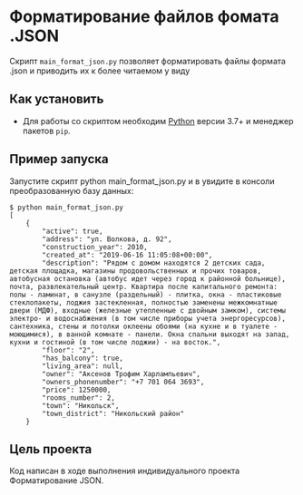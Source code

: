 # Форматирование файлов фомата .JSON

Скрипт `main_format_json.py` позволяет форматировать файлы формата .json и приводить их к более читаемом у виду

## Как установить

- Для работы со скриптом необходим [Python](https://www.python.org/downloads/) версии 3.7+ и менеджер пакетов `pip`.


## Пример запуска

Запустите скрипт python main_format_json.py  и в увидите в консоли преобразованную базу данных:
```
$ python main_format_json.py  
[
    {
        "active": true,
        "address": "ул. Волкова, д. 92",
        "construction_year": 2010,
        "created_at": "2019-06-16 11:05:08+00:00",
        "description": "Рядом с домом находятся 2 детских сада, детская площадка, магазины продовольственных и прочих товаров, автобусная остановка (автобус идет через город к районной больнице), почта, развлекательный центр. Квартира после капитального ремонта: полы - ламинат, в санузле (раздельный) - плитка, окна - пластиковые стеклопакеты, лоджия застекленная, полностью заменены межкомнатные двери (МДФ), входные (железные утепленные с двойным замком), системы электро- и водоснабжения (в том числе приборы учета энергоресурсов), сантехника, стены и потолки оклеены обоями (на кухне и в туалете - моющимися), в ванной комнате - панели. Окна спальни выходят на запад, кухни и гостиной (в том числе лоджии) - на восток.",
        "floor": "2",
        "has_balcony": true,
        "living_area": null,
        "owner": "Аксенов Трофим Харлампьевич",
        "owners_phonenumber": "+7 701 064 3693",
        "price": 1250000,
        "rooms_number": 2,
        "town": "Никольск",
        "town_district": "Никольский район"
    }
```



## Цель проекта

Код написан в ходе выполнения индивидуального проекта Форматирование JSON.

